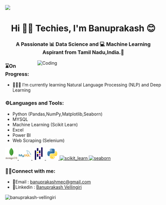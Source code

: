 ![](github_banner.gif)
<h1 align="center">Hi 👋🏻 Techies, I'm Banuprakash 😊 </h1>
<h3 align="center">A Passionate 📊 Data Science and 💻 Machine Learning Aspirant from Tamil Nadu,India.📍</h3>
<img align="right" alt="Coding" width="400" src="https://miro.medium.com/v2/resize:fit:679/1*YCrp0Z8mAOe2IUV9XmlEDw.gif">
<h3 align="left">⌛On Progress:</h3>

- 👨🏻‍💻 I’m currently learning Natural Language Processing (NLP) and Deep Learning

<h3 align="left">⚙️Languages and Tools:</h3>

- Python (Pandas,NumPy,Matplotlib,Seaborn)
- MYSQL
- Machine Learning (Scikit Learn)
- Excel
- Power BI
- Web Scraping (Selenium)


<p align="left"> <a href="https://www.mongodb.com/" target="_blank" rel="noreferrer"> <img src="https://raw.githubusercontent.com/devicons/devicon/master/icons/mongodb/mongodb-original-wordmark.svg" alt="mongodb" width="40" height="40"/> </a> <a href="https://www.mysql.com/" target="_blank" rel="noreferrer"> <img src="https://raw.githubusercontent.com/devicons/devicon/master/icons/mysql/mysql-original-wordmark.svg" alt="mysql" width="40" height="40"/> </a> <a href="https://pandas.pydata.org/" target="_blank" rel="noreferrer"> <img src="https://raw.githubusercontent.com/devicons/devicon/2ae2a900d2f041da66e950e4d48052658d850630/icons/pandas/pandas-original.svg" alt="pandas" width="40" height="40"/> </a> <a href="https://www.python.org" target="_blank" rel="noreferrer"> <img src="https://raw.githubusercontent.com/devicons/devicon/master/icons/python/python-original.svg" alt="python" width="40" height="40"/> </a> <a href="https://scikit-learn.org/" target="_blank" rel="noreferrer"> <img src="https://upload.wikimedia.org/wikipedia/commons/0/05/Scikit_learn_logo_small.svg" alt="scikit_learn" width="40" height="40"/> </a> <a href="https://seaborn.pydata.org/" target="_blank" rel="noreferrer"> <img src="https://seaborn.pydata.org/_images/logo-mark-lightbg.svg" alt="seaborn" width="40" height="40"/> </a> </p>


<h3 align="left">🤝🏻Connect with me:</h3>

- 📧Email   : [banuprakashmec@gmail.com](banuprakashmec@gmail.com)
- 🔗Linkedin : [Banuprakash Vellingiri](https://www.linkedin.com/in/banuprakashvellingiri)




<p><img align="center" src="https://github-readme-streak-stats.herokuapp.com/?user=banuprakash-vellingiri&" alt="banuprakash-vellingiri" /></p>


<!---
Banuprakash-Vellingiri/Banuprakash-Vellingiri is a ✨ special ✨ repository because its `README.md` (this file) appears on your GitHub profile.
You can click the Preview link to take a look at your changes.
--->
